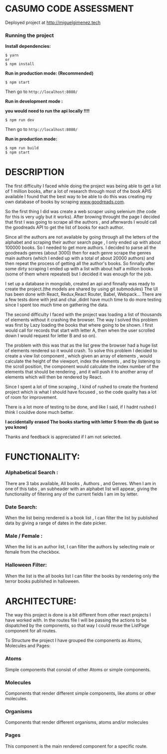 #  CASUMO CODE ASSESSMENT 


Deployed project at http://miguelgimenez.tech
### Running the project

**Install dependencies:**


    $ yarn 
    or 
    $ npm install


**Run in production mode: (Recommended)**


    $ npm start   
 
Then go to ``http://localhost:8080/``


**Run in development mode :** 

 **you would need to run the api locally !!!!**

    $ npm run dev
	
	

Then go to ``http://localhost:8080/``

**Run in production mode:**


    $ npm run build
    $ npm start   
  
    


# DESCRIPTION

The first difficulty I faced while doing the project was being able to get a list of 1 million books, after a lot of research through most of the
book APIS available I found that the best way to be able to do this was creating my own database of books by scraping www.goodreads.com.

So the first thing I did was create a web scraper using selenium (the code for this is very ugly but it works).
After browing throught the page I decided that first I was going to scrape all the authors , and afterwards I would call the goodreads API to get the list of books 
for each author.

Since all the authors are not available by going through all the letters of the alphabet and scraping their author search page , I only ended up with
about 100000 books. So I needed to get more authors. I decided to parse all the goodreads genres (about 3000) then for each genre scrape the genres
main authors (which I ended up with a total of about 20000 authors) and then repeat the process of getting all the author's books.
So finnally after some dirty scraping I ended up with a list with about half a million books (some of them where repeated) but I decided it was enough
for the job.

I set up a database in mongolab, created an api and finnally was ready to create the project.(the models are shared by using git submodules)
The UI has been done with React, Redux,React Router, Babel, Webpack... There are a few tests done with jest and chai ,didnt have much time 
to do more testing since I spent too much time on gathering the data.

The second difficulty I faced with the project was loading a list of thousands of elements without it crashing the browser.
The way I solved this problem was first by Lazy loading the books that where going to be shown. I first would call for records that start with 
letter A, then when the user scrolled down I would request for letter B and so on).

The problem with this was that as the list grew the browser had a huge list of elements rendered so it would crash.
To solve this problem I decided to create a view list component , which given an array of elements , would calculate the height 
of the viewport, index the elements , and by listening to the scroll position, the component would calculate the index number of the elements that
should be rendering , and it will push it to another array of elements which will then be rendered by React.

Since I spent a lot of time scraping , I kind of rushed to create the frontend project which is what I should have focused , so the code quality has a lot of room for improvement.

There is a lot more of testing to be done, and like I said, if I hadnt rushed I think I couldve done much better.

**I accidentally erased The books starting with letter S from the db (just so you know)**

Thanks and feedback is appreciated if I am not selected.

# FUNCTIONALITY:

### Alphabetical Search :

There are 3 tabs available, All books , Authors , and Genres.
When I am in one of this tabs , an subheader with an alphabet list will appear, giving the functionality of filtering any of the 
current fields I am im by letter.

### Date Search:

When the list being rendered is a book list , I can filter the list by published data by giving a range of dates in the date picker.

### Male / Female :

When the list is an author list, I can filter the authors by selecting male or female from the checkbox.

### Halloween Filter:

When the list is the all books list I can filter the books by rendering only the terror books published in halloween.




# ARCHITECTURE:
The way this project is done is a bit different from other react projects I have worked with. 
In the routes file I will be passing the actions to be dispatched by the components, so that way I could reuse the ListPage component for all routes.

To Structure the project I have grouped the components as Atoms, Molecules and Pages:

### Atoms

Simple components that consist of other Atoms or simple components.


### Molecules

Components that render different simple components, like atoms or other molecules.


### Organisms

Components that render different organisms, atoms and/or molecules


### Pages

This component is the main rendered component for a specific route.